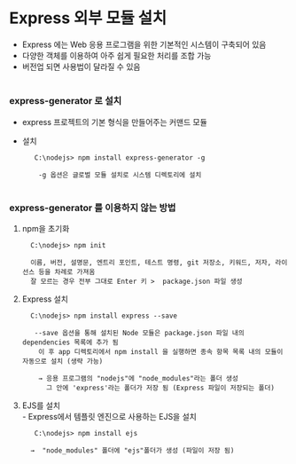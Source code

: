 # Express 외부 모듈 설치
   - Express 에는 Web 응용 프로그램을 위한 기본적인 시스템이 구축되어 있음
   - 다양한 객체를 이용하여 아주 쉽게 필요한 처리를 조합 가능
   - 버전업 되면 사용법이 달라질 수 있음

#
   ### express-generator 로 설치
   - express 프로젝트의 기본 형식을 만들어주는 커맨드 모듈
   - 설치
	  
            C:\nodejs> npm install express-generator -g

             -g 옵션은 글로벌 모듈 설치로 시스템 디렉토리에 설치
#
   ### express-generator 를 이용하지 않는 방법

   1. npm을 초기화
   
            C:\nodejs> npm init
      
            이름, 버전, 설명문, 엔트리 포인트, 테스트 명령, git 저장소, 키워드, 저자, 라이선스 등을 차례로 가져옴
	        잘 모르는 경우 전부 그대로 Enter 키 >  package.json 파일 생성

   2. Express 설치
   
            C:\nodejs> npm install express --save
	    
             --save 옵션을 통해 설치된 Node 모듈은 package.json 파일 내의 dependencies 목록에 추가 됨
	          이 후 app 디렉토리에서 npm install 을 실행하면 종속 항목 목록 내의 모듈이 자동으로 설치 (생략 가능)

              → 응용 프로그램의 "nodejs"에 "node_modules"라는 폴더 생성
	            그 안에 'express'라는 폴더가 저장 됨 (Express 파일이 저장되는 폴더)


   3. EJS를 설치   
    - Express에서 템플릿 엔진으로 사용하는 EJS을 설치

             C:\nodejs> npm install ejs

            →  "node_modules" 폴더에 "ejs"폴더가 생성 (파일이 저장 됨)
	     

